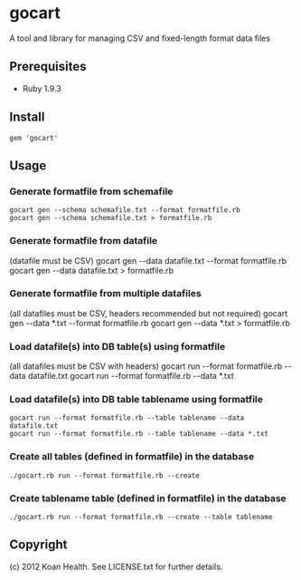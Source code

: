 gocart
======

A tool and library for managing CSV and fixed-length format data files

## Prerequisites
* Ruby 1.9.3

## Install
    gem 'gocart'

## Usage

### Generate formatfile from schemafile
	gocart gen --schema schemafile.txt --format formatfile.rb
	gocart gen --schema schemafile.txt > formatfile.rb

### Generate formatfile from datafile
(datafile must be CSV)
	gocart gen --data datafile.txt --format formatfile.rb
	gocart gen --data datafile.txt > formatfile.rb

### Generate formatfile from multiple datafiles
(all datafiles must be CSV, headers recommended but not required)
	gocart gen --data *.txt --format formatfile.rb
	gocart gen --data *.txt > formatfile.rb

### Load datafile(s) into DB table(s) using formatfile
(all datafiles must be CSV with headers)
	gocart run --format formatfile.rb --data datafile.txt
	gocart run --format formatfile.rb --data *.txt

### Load datafile(s) into DB table tablename using formatfile
	gocart run --format formatfile.rb --table tablename --data datafile.txt
	gocart run --format formatfile.rb --table tablename --data *.txt

### Create all tables (defined in formatfile) in the database
	./gocart.rb run --format formatfile.rb --create

### Create tablename table (defined in formatfile) in the database
	./gocart.rb run --format formatfile.rb --create --table tablename

## Copyright
(c) 2012 Koan Health. See LICENSE.txt for further details.